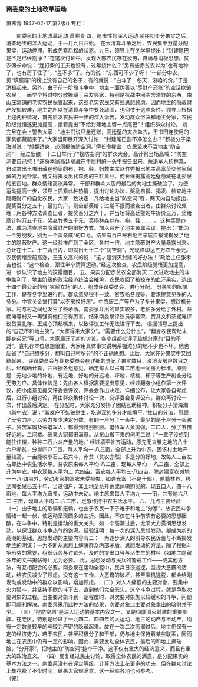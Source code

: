 ### 南委泉的土地改革运动
萧寒青
1947-02-17
第2版()
专栏：

　　南委泉的土地改革运动
    萧寒青
    四、追击性的深入运动
    紧接初步分果实之后，清查地主的深入运动，于一月九日开始。
    在大清算斗争之后，农民集中力量分配果实，运动停滞，形成先紧后松的状态。九日，领导上在冬学里提出：“封建尾巴是不是已经割净？”在这次讨论中，发现大部农民存在疲劳，自满与消极思想。贫农傅长命说：“连打柴的工夫也没有，过年烧什么？”另有些赤贫农以为“也有地种了，也有房子住了”，“差不多”了。有的说：“东西可不少了呀！”一部分中农，见“填窟窿”的榜上没有自己的名子，有的就说：“白斗了一冬天，没咱的份。”于是消极起来。另外，由于前一阶段斗争中，地主一面伪善以“尽财产还账”的空话欺骗农民；一面早早将财物分散掩藏于亲友邻家，特别是抗战中间空舍清野的东西，由山庄窝铺的老实农民保管起来，这些老实农民又有些思想顾虑，因而地主的隐蔽财产发掘较难，地主之所以在清算斗争中要死顽固，也仰仗于这些条件。领导上根据上述两种情况，首先启发农民进一步的深入诉苦，发动群众坚决和地主分家，农民阶级觉悟遂更加提高；接着提出“不给封建地主留一点尾巴”！组织群众讨论。
    姚完旦在会上警告大家：“地主们说尽量还账，高廷璧的夹衣单衣，王书田连使用的家具都藏起来了。”大家当即展开深入讨论：“封建尾巴割不净怎么办？”积极分子梁海潮说：“想翻透身，必须揭破防空洞。”傅长命提出：农民坚决不当地主“防空洞”！
    经过酝酿，十二日举行了“找防空洞”的群众大会。高计狗当场高喊：“防空洞要自己挖！”遂将本家高廷璧藏在牛居村的一头牛报告出来。荣退军人杨林森，自动拿出王书田藏在他家的布、袍、鞋。妇救主席赵竹秀报出地主高富英交他家保藏的万元钞票。傅文得揭发出裴森虎的三缸黄豆。何长保揭露高廷璧隐藏在北委泉的五亩地。群众情绪高涨异常。
    干部和群众大胆的最后的向地主撕破脸了。为使运动提高一步，领导上抓紧此种热情，提出讨论办法，奖励自报、揭发、检查地主隐藏财产的自觉农民。大家一致决定：凡给地主当“防空洞”者，两天内自动报出，提奖百分之五十，最穷的户，则全部奖给；过期不报而被查出者，由群众讨论处理；用各种方法调查出者，提奖百分之六十。并当场将高廷璧的牛折价三万，奖给高计狗万五千元，奖赵竹秀五千元，奖杨林森以布、袍、鞋………。
    这种奖励办法，成为清查地主隐藏财产的很好方式。加以召开了地主亲属会议，提出：“能为一个穷朋友，别为一个富亲戚”的口号。结果有百户左右地主亲戚自报或揭发了地主的隐蔽财产。这一经验推广到了全区，各村一挤，地主隐蔽财产大量暴露出来。总计在十二、十三两日内，即捣出七十二个“防空洞”，光现洋即达五万四千余元。农民情绪空前高涨，王玉文高兴的说：“这才是消灭封建的好办法！”政治主任张孝吉也说：“这个检查，顶住半个清算运动。”经这次检查，农民阶级觉悟更加提高，进一步认识了地主的狡猾面目。
    五、果实分配赤贫农全部消灭
    二次进攻地主的斗争胜利了，地主阶级的政治经济统治会摧垮，农民收回了被掠夺的血汗果实，选出十四个最公正的有“农民立场”的人，组成评议委员会，进行分配。
    分果实的酝酿工作，是在冬学里进行的。群众意见很不一致。贫农杨冬成等，要求提意见多的人多分。中农关金堂打算“以歹房换好房”。中农唐二广等户为了多分果实，想趁机分家。村与村之间也发生了些矛盾。南委泉斗出的果实较多，老怕多分给了外村。茶棚滩等村又一再强调他们穷得厉害。结果南委泉评议员李富荣、贾其文和茶棚滩评议员袁礼存、王戒心顶起嘴来，以致评议工作无法进行下去。
    根据领导上提出的“自己不和地主笑”，“大家得来大家分”，“需要什么分什么”，“翻身农民帮助未翻身弟兄”等口号，大家展开了新的讨论。各小组都批评了趁机分家的“目的不对”。袁礼存本位思想很重，大家用具体事实说明茶棚滩分的地不少也不坏。他也反省了“自己想多分，想叫自己村多分”的不正确思想。此后，大家在分果实中又团结起来。
    评议委员会与翻身委员会在详细的登记了果实数目、没地没房户数目之后，经精确计算，并根据各组意见，确定每人以占有二亩地一间房为标准。原则是：无地少地的补地，有近地、好地的分远地、坏地，核桃、柿子等生产树全分给无劳力户。具体作法是：先由各人根据需要提出意见，经过翻身小组作第一次评议，把小组意见提交评委会评议，评委会作出决定，详细公布，让大家各自考虑后，进行小组讨论，再由群众集体讨论一次，交评委会复评公布，群众再讨论一次，作出最后决定。
    在分配时，大家充分发扬了团结互助精神。积极分子梁海潮（新中农）说：“新发户不如破财主，圪道深的多分才能填平。”牲口的分法，照顾了无劳力户，以劳力多少决定分数，有的一户分了一头牛，最少的是十户分一头骡子。贫苦军属及荣退军人，都得到特别照顾。退伍军人黄国强，二口人，分了五亩好近地，二间楼。结果大家都很满意。从东山搬下来的何老二说：“一辈子没想到能住住楼，种种二石六斗产量的地。”
    经过填平补齐运动，原先无立锥之地的八十六户赤贫，分得四○二亩，每人平均一·八三亩，全部上升为中农。因该村土地产量较高，一亩能收小石三石六斗，赤贫（贫农亦然）多是分的好地，故每人二亩左右即达中农生活水平。贫农原来每人平均·八二亩，现每人平均一·八二亩，全部上升为中农。中农现每人平均二·六四亩。富农每人平均三·八四亩，除封建富农减地一一八·四亩外，劳动发家的富农未受损失。如许光富（不是干部），原籍林县，移至南委泉已五十年，当过佃户，其土地全系开荒或运输购买的，现五口人，四十八亩地，每人平均九亩多，运动中未动。地主原来每人平均九·一一亩，共有地六八二·三亩，现每人平均二·六二亩，足够维持中农生活水平。
    六、几点主要经验
    （一）由于地主的欺骗和无赖，也由于农民一下子难于和地主“分家”，故农民斗争情绪一起一伏，使运动呈现颇多的曲折。因此，不仅在斗争前须有必要的思想酝酿，在斗争中，特别是运动的重大关头，如一个高潮过后，尤须大力贯彻思想发动，以保证群众斗争热气的饱满。经验证明：每一次的深入思想发动，都成为新的高潮的基础。思想发动的主要内容有二：一为逐步深入的引导农民诉苦与不断揭发地主的阴谋；一为不断从思想上解决群众内部矛盾。思想发动的方法，除了根据斗争形势的需要，组织诉苦与讨论外，及时的提出口号与活生生的材料（如地主隐藏多年的文书揭帖等）尤为必要。
    再，思想发动与民兵的警戒工作——或其他方法，有互相配合的必要。南委泉在运动全程中，民兵日夜巡逻，监视大恶霸的活动，给农民减少了顾虑。没有这一工作，大恶霸的破坏，甚至乘机逃脱，都会给刚发动或发动中的群众以影响，增加顾虑。
    （二）对人人痛恨的主要对象，要集中火力狠斗，并坚持不歇的斗下去，直到他们完全低头。这个斗争过程，就是争取次要对象的过程。当主要对象斗到一定程度时，对次要对象施以较缓和的斗争，问题即可顺利解决。南委泉采用此种方法的结果，次要对象比主要对象拿出的暗财并不少。
    （三）“挖防空洞”是深入运动的基本内容之一，又是彻底消灭封建的重要步骤。在老区，特别是经过了一九四二、四四年的大运动，地主的动产与不动产，均有一定数量较早的与较为严密的隐藏起来。故在一次二次高潮过后，地主仍保有一定的经济势力，若干农民，甚至积极分子和干部，仍与地主保持着某些联系，因而地主在农民中仍有一定的影响。因此，需要发动全体农民，最后的和地主撕破脸，“分开家”，把地主的“防空洞”挖个干净。这不仅有重大的经济意义，而且有重大的政治意义。
    （四）反复经过民主讨论，取得全体农民的满意，是分配果实的基本方法之一。南委泉没有在评定等级、计算方法上花更多的功夫，但在群众讨论上却花费了不少时间，结果大家很满意。这一经验各地也可参考。  
    （完）
